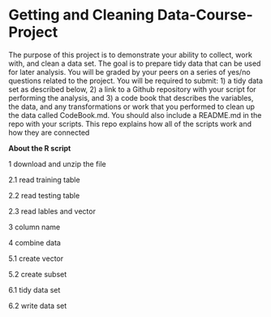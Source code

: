 # Getting and Cleaning Data-Course-Project

The purpose of this project is to demonstrate your ability to collect, work with, and clean a data set. The goal is to prepare tidy data that can be used for later analysis. You will be graded by your peers on a series of yes/no questions related to the project. You will be required to submit: 1) a tidy data set as described below, 2) a link to a Github repository with your script for performing the analysis, and 3) a code book that describes the variables, the data, and any transformations or work that you performed to clean up the data called CodeBook.md. You should also include a README.md in the repo with your scripts. This repo explains how all of the scripts work and how they are connected

**About the R script**

1 download and unzip the file

2.1 read training table

2.2 read testing table

2.3 read lables and vector

3 column name

4 combine data

5.1 create vector

5.2 create subset

6.1 tidy data set

6.2 write data set